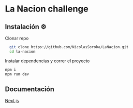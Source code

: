 
# La Nacion challenge


## Instalación ⚙

Clonar repo

```bash
  git clone https://github.com/NicolasSoroka/LaNacion.git
  cd la-nacion
```
Instalar dependencias y correr el proyecto
  ```bash
  npm i
  npm run dev
```
## Documentación

[Next.js](https://nextjs.org/docs/getting-started)
